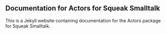 ## Documentation for Actors for Squeak Smalltalk

This is a Jekyll website containing documentation for the Actors
package for Squeak Smalltalk.
